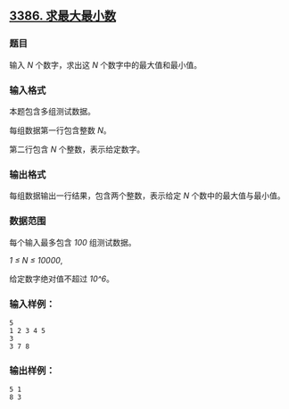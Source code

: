 ## [3386. 求最大最小数](https://www.acwing.com/problem/content/3389/)

### 题目

输入 *N* 个数字，求出这 *N* 个数字中的最大值和最小值。

### 输入格式

本题包含多组测试数据。

每组数据第一行包含整数 *N*。

第二行包含 *N* 个整数，表示给定数字。

### 输出格式

每组数据输出一行结果，包含两个整数，表示给定 *N* 个数中的最大值与最小值。

### 数据范围

每个输入最多包含 *100* 组测试数据。

*1 ≤ N ≤ 10000*,

给定数字绝对值不超过 *10^6*。

### 输入样例：

```
5
1 2 3 4 5
3
3 7 8
```

### 输出样例：

```
5 1
8 3
```
